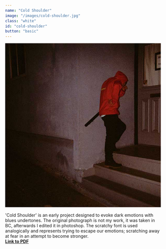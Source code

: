 ```yaml
---
name: "Cold Shoulder"
image: "/images/cold-shoulder.jpg"
class: "white"
id: "cold-shoulder"
button: "basic"
---
```


<div class="cs-og">
  <img src="/images/cs-og.jpg" alt="">
</div>

<p class="push-0">
'Cold Shoulder' is an early project designed to evoke dark emotions with blues undertones. The original photograph is not my work, it was taken in BC, afterwards I edited it in photoshop. The scratchy font is used analogically and represents trying to escape our emotions; scratching away at fear in an attempt to become stronger.<br>
<a href="/media/riopel_robert_redo-project.pdf"><b>Link to PDF<b>

